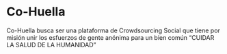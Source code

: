 # Co-Huella
Co-Huella busca ser una plataforma de Crowdsourcing Social que tiene por misión unir los esfuerzos de gente anónima para un bien común “CUIDAR LA SALUD DE LA HUMANIDAD”
